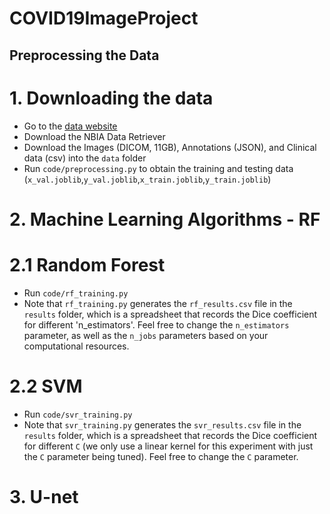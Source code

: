 # COVID19ImageProject
 
## Preprocessing the Data
# 1. Downloading the data
- Go to the [data website](https://wiki.cancerimagingarchive.net/pages/viewpage.action?pageId=80969742#80969742bcab02c187174a288dbcbf95d26179e8)
- Download the NBIA Data Retriever
- Download the Images (DICOM, 11GB), Annotations (JSON), and Clinical data (csv) into the `data` folder
- Run `code/preprocessing.py` to obtain the training and testing data (`x_val.joblib`,`y_val.joblib`,`x_train.joblib`,`y_train.joblib`)

# 2. Machine Learning Algorithms - RF
# 2.1 Random Forest
- Run `code/rf_training.py`
- Note that `rf_training.py` generates the `rf_results.csv` file in the `results` folder, which is a spreadsheet that records the Dice coefficient for different 'n_estimators'. Feel free to change the `n_estimators` parameter, as well as the `n_jobs` parameters based on your computational resources.

# 2.2 SVM
- Run `code/svr_training.py`
- Note that `svr_training.py` generates the `svr_results.csv` file in the `results` folder, which is a spreadsheet that records the Dice coefficient for different `C` (we only use a linear kernel for this experiment with just the `C` parameter being tuned). Feel free to change the `C` parameter.

# 3. U-net
